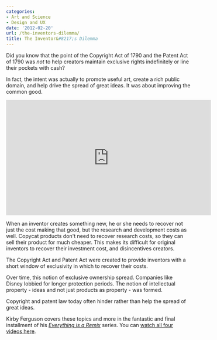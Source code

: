 ```yaml
---
categories:
- Art and Science
- Design and UX
date: '2012-02-20'
url: /the-inventors-dilemma/
title: The Inventor&#8217;s Dilemma
---
```


Did you know that the point of the Copyright Act of 1790 and the Patent Act of 1790 was <em>not</em> to help creators maintain exclusive rights indefinitely or line their pockets with cash?

In fact, the intent was actually to promote useful art, create a rich public domain, and help drive the spread of great ideas. It was about improving the common good.

<div class="fluid-vids"><iframe class="alignc" src="https://player.vimeo.com/video/36881035" width="560" height="315" frameborder="0" webkitAllowFullScreen mozallowfullscreen allowFullScreen></iframe></div>

When an inventor creates something new, he or she needs to recover not just the cost making that good, but the research and development costs as well. Copycat products don't need to recover research costs, so they can sell their product for much cheaper. This makes its difficult for original inventors to recover their investment cost, and disincentives creators.

The Copyright Act and Patent Act were created to provide inventors with a short window of exclusivity in which to recover their costs.

Over time, this notion of exclusive ownership spread. Companies like Disney lobbied for longer protection periods. The notion of intellectual property - ideas and not just products as property - was formed.

Copyright and patent law today often hinder rather than help the spread of great ideas.

Kirby Ferguson covers these topics and more in the fantastic and final installment of his <em><a href="http://vimeo.com/36881035">Everything is a Remix</a></em> series. You can <a href="http://www.everythingisaremix.info/watch-the-series/">watch all four videos here</a>.
